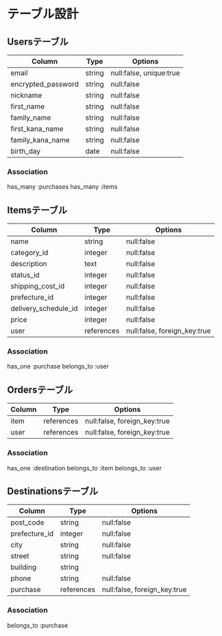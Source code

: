 # テーブル設計

## Usersテーブル
| Column              | Type      | Options                  |
|---------------------|-----------|--------------------------|
| email               | string    | null:false, unique:true  |
| encrypted_password  | string    | null:false               |
| nickname            | string    | null:false               |
| first_name          | string    | null:false               |
| family_name         | string    | null:false               |
| first_kana_name     | string    | null:false               |
| family_kana_name    | string    | null:false               |
| birth_day           | date      | null:false               |


### Association
has_many :purchases
has_many :items


## Itemsテーブル
| Column              | Type      | Options                      |
|---------------------|-----------|------------------------------|
| name                | string    | null:false                   |
| category_id         | integer   | null:false                   |
| description         | text      | null:false                   |
| status_id           | integer   | null:false                   |
| shipping_cost_id    | integer   | null:false                   |
| prefecture_id       | integer   | null:false                   |
| delivery_schedule_id| integer   | null:false                   |
| price               | integer   | null:false                   |
| user                | references| null:false, foreign_key:true |

### Association
has_one :purchase
belongs_to :user


## Ordersテーブル
| Column              | Type      | Options                       |
|---------------------|-----------|-------------------------------|
| item                | references| null:false, foreign_key:true  |
| user                | references| null:false, foreign_key:true  |

### Association
has_one :destination
belongs_to :item
belongs_to :user


## Destinationsテーブル
| Column              | Type      | Options                       |
|---------------------|-----------|-------------------------------|
| post_code           | string    | null:false                    |
| prefecture_id       | integer   | null:false                    |
| city                | string    | null:false                    |
| street              | string    | null:false                    |
| building            | string    |                               |
| phone               | string    | null:false                    |
| purchase            | references| null:false, foreign_key:true  |

### Association
belongs_to :purchase